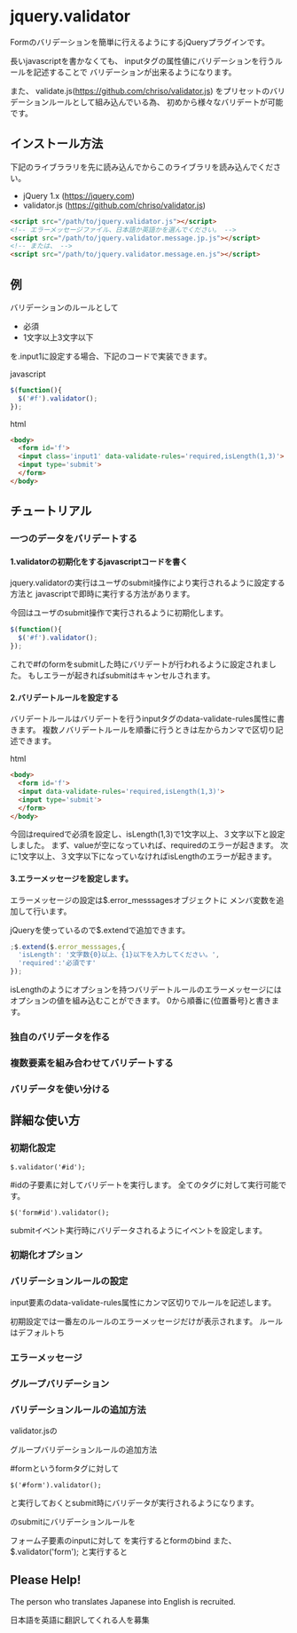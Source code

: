 # jquery.validator

Formのバリデーションを簡単に行えるようにするjQueryプラグインです。

長いjavascriptを書かなくても、
inputタグの属性値にバリデーションを行うルールを記述することで
バリデーションが出来るようになります。

また、
validate.js(https://github.com/chriso/validator.js)
をプリセットのバリデーションルールとして組み込んでいる為、
初めから様々なバリデートが可能です。

## インストール方法

下記のライブララリを先に読み込んでからこのライブラリを読み込んでください。
- jQuery 1.x (https://jquery.com)
- validator.js (https://github.com/chriso/validator.js)

```html
<script src="/path/to/jquery.validator.js"></script>
<!-- エラーメッセージファイル、日本語か英語かを選んでください。 -->
<script src="/path/to/jquery.validator.message.jp.js"></script>
<!-- または、 -->
<script src="/path/to/jquery.validator.message.en.js"></script>

```

## 例
バリデーションのルールとして
- 必須
- 1文字以上3文字以下

を.input1に設定する場合、下記のコードで実装できます。

javascript
```javascript
$(function(){
  $('#f').validator();
});
```
html
```html
<body>
  <form id='f'>
  <input class='input1' data-validate-rules='required,isLength(1,3)'>
  <input type='submit'>
  </form>
</body>
```
## チュートリアル
### 一つのデータをバリデートする
#### 1.validatorの初期化をするjavascriptコードを書く

jquery.validatorの実行はユーザのsubmit操作により実行されるように設定する方法と
javascriptで即時に実行する方法があります。

今回はユーザのsubmit操作で実行されるように初期化します。
```javascript
$(function(){
  $('#f').validator();
});
```
 これで#fのformをsubmitした時にバリデートが行われるように設定されました。
 もしエラーが起きればsubmitはキャンセルされます。
#### 2.バリデートルールを設定する
バリデートルールはバリデートを行うinputタグのdata-validate-rules属性に書きます。
複数ノバリデートルールを順番に行うときは左からカンマで区切り記述できます。

html
```html
<body>
  <form id='f'>
  <input data-validate-rules='required,isLength(1,3)'>
  <input type='submit'>
  </form>
</body>
```
今回はrequiredで必須を設定し、isLength(1,3)で1文字以上、３文字以下と設定しました。
まず、valueが空になっていれば、requiredのエラーが起きます。
次に1文字以上、３文字以下になっていなければisLengthのエラーが起きます。

#### 3.エラーメッセージを設定します。

エラーメッセージの設定は$.error_messsagesオブジェクトに
メンバ変数を追加して行います。

jQueryを使っているので$.extendで追加できます。
```javascript
;$.extend($.error_messsages,{
  'isLength': '文字数{0}以上、{1}以下を入力してください。',
  'required':'必須です'
});
```
isLengthのようにオプションを持つバリデートルールのエラーメッセージには
オプションの値を組み込むことができます。
0から順番に{位置番号}と書きます。


### 独自のバリデータを作る

### 複数要素を組み合わせてバリデートする

### バリデータを使い分ける

## 詳細な使い方
### 初期化設定
```
$.validator('#id');
```

 #idの子要素に対してバリデートを実行します。
全てのタグに対して実行可能です。
```
$('form#id').validator();
```
submitイベント実行時にバリデータされるようにイベントを設定します。
### 初期化オプション


### バリデーションルールの設定
input要素のdata-validate-rules属性にカンマ区切りでルールを記述します。

初期設定では一番左のルールのエラーメッセージだけが表示されます。
ルールはデフォルトち

### エラーメッセージ
### グループバリデーション




### バリデーションルールの追加方法
validator.jsの

グループバリデーションルールの追加方法

 #formというformタグに対して
 ```
 $('#form').validator();
 ```
と実行しておくとsubmit時にバリデータが実行されるようになります。

のsubmitにバリデーションルールを

 フォーム子要素のinputに対して
を実行するとformのbind
また、
$.validator('form');
と実行すると


## Please Help!
The person who translates Japanese into English is recruited.

日本語を英語に翻訳してくれる人を募集
